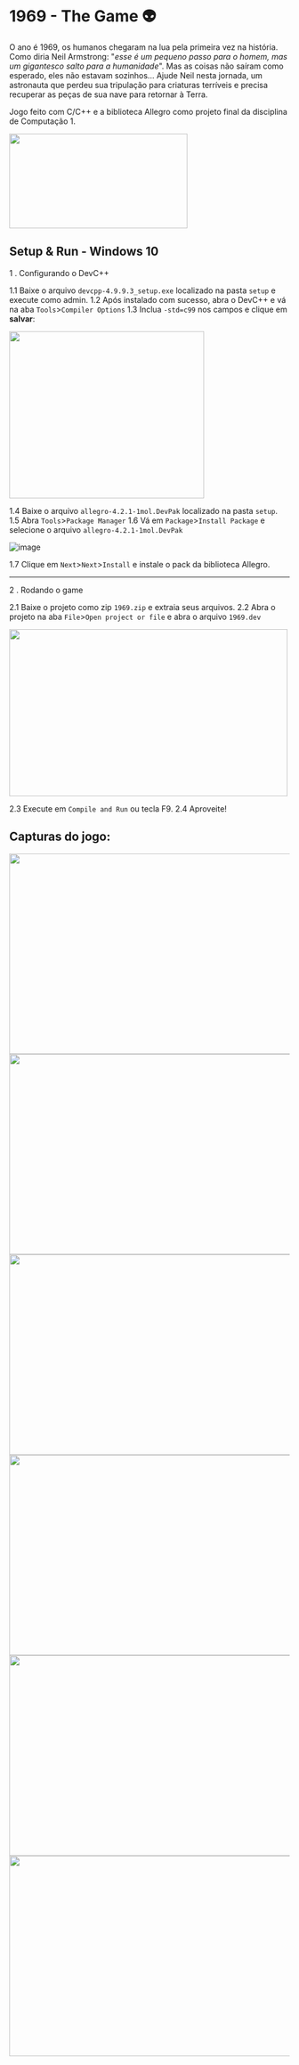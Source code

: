 # 1969 - The Game 👽

O ano é 1969, os humanos chegaram na lua pela primeira vez na história. Como diria Neil Armstrong: "*esse é um pequeno passo para o homem, mas um gigantesco salto para a humanidade*". Mas as coisas não saíram como esperado, eles não estavam sozinhos... Ajude Neil nesta jornada, um astronauta que perdeu sua tripulação para criaturas terríveis e precisa recuperar as peças de sua nave para retornar à Terra.

Jogo feito com C/C++ e a biblioteca Allegro como projeto final da disciplina de Computação 1.

<img src="https://user-images.githubusercontent.com/84099851/188033811-e8cb0685-ea42-4efb-b422-f79797249dfe.png" width="320" height="170">

## Setup & Run - Windows 10

1 . Configurando o DevC++

1.1 Baixe o arquivo ```devcpp-4.9.9.3_setup.exe``` localizado na pasta ```setup``` e execute como admin.
1.2 Após instalado com sucesso, abra o DevC++ e vá na aba ```Tools```>```Compiler Options```
1.3 Inclua ```-std=c99``` nos campos e clique em **salvar**:

<img src="https://user-images.githubusercontent.com/84099851/188036383-5d0ad563-3b66-4145-8881-848c850c6f6f.png" width="350" height="300">

1.4 Baixe o arquivo ```allegro-4.2.1-1mol.DevPak``` localizado na pasta ```setup```.
1.5 Abra ```Tools```>```Package Manager```
1.6 Vá em ```Package```>```Install Package``` e selecione o arquivo ```allegro-4.2.1-1mol.DevPak```

![image](https://user-images.githubusercontent.com/84099851/188037700-52d2b59b-5f35-4b84-ba53-d94d19e23c06.png)

1.7 Clique em ```Next```>```Next```>```Install``` e instale o pack da biblioteca Allegro.

---

2 . Rodando o game

2.1 Baixe o projeto como zip ```1969.zip``` e extraia seus arquivos.
2.2 Abra o projeto na aba ```File```>```Open project or file``` e abra o arquivo ```1969.dev```

<img src="https://user-images.githubusercontent.com/84099851/188036775-2694cc06-65b6-4d61-b67e-19aad2206937.png" width="500" height="300">

2.3 Execute em ```Compile and Run``` ou tecla F9.
2.4 Aproveite!

## Capturas do jogo:
<img src="https://user-images.githubusercontent.com/84099851/188033887-2daaed9e-ad58-4a31-8b26-cb158604163e.png" width="640" height="360">
<img src="https://user-images.githubusercontent.com/84099851/188033918-b4e73917-fd37-47d9-a2a8-87750968399e.png" width="640" height="360">
<img src="https://user-images.githubusercontent.com/84099851/188033956-078321aa-4aff-49f5-bb2a-664906463345.png" width="640" height="360">
<img src="https://user-images.githubusercontent.com/84099851/188034264-aeebdabf-9285-4e87-93bd-42754654878d.png" width="640" height="360">
<img src="https://user-images.githubusercontent.com/84099851/188034219-a47107fd-29bf-4457-8593-0a94feb2874a.png" width="640" height="360">
<img src="https://user-images.githubusercontent.com/84099851/188034348-51cfe423-15e3-4158-926f-32ad57efe85a.png" width="640" height="360">
